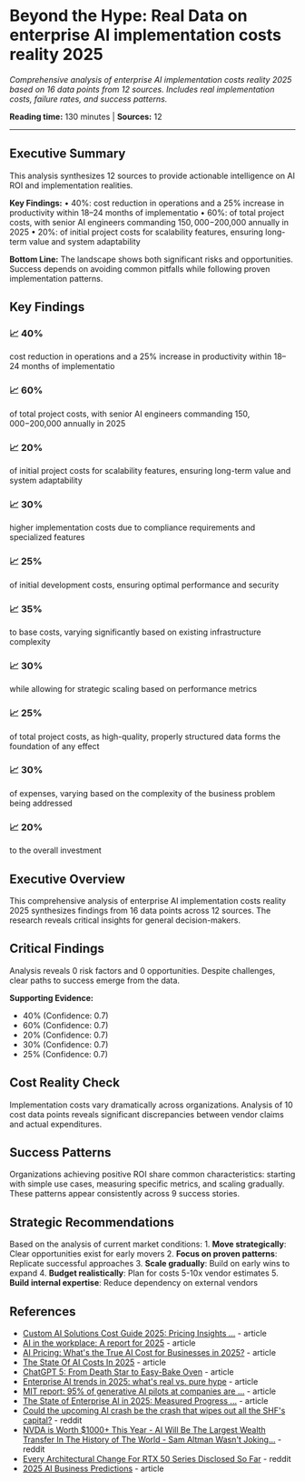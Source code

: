 # Beyond the Hype: Real Data on enterprise AI implementation costs reality 2025

*Comprehensive analysis of enterprise AI implementation costs reality 2025 based on 16 data points from 12 sources. Includes real implementation costs, failure rates, and success patterns.*

**Reading time:** 130 minutes | **Sources:** 12

---

## Executive Summary

This analysis synthesizes 12 sources to provide actionable intelligence on AI ROI and implementation realities.

**Key Findings:**
• 40%: cost reduction in operations and a 25% increase in productivity within 18–24 months of implementatio
• 60%: of total project costs, with senior AI engineers commanding $150,000-$200,000 annually in 2025
• 20%: of initial project costs for scalability features, ensuring long-term value and system adaptability

**Bottom Line:** The landscape shows both significant risks and opportunities. Success depends on avoiding common pitfalls while following proven implementation patterns.

## Key Findings

### 📈 40%

cost reduction in operations and a 25% increase in productivity within 18–24 months of implementatio

### 📈 60%

of total project costs, with senior AI engineers commanding $150,000-$200,000 annually in 2025

### 📈 20%

of initial project costs for scalability features, ensuring long-term value and system adaptability

### 📈 30%

higher implementation costs due to compliance requirements and specialized features

### 📈 25%

of initial development costs, ensuring optimal performance and security

### 📈 35%

to base costs, varying significantly based on existing infrastructure complexity

### 📈 30%

while allowing for strategic scaling based on performance metrics

### 📈 25%

of total project costs, as high-quality, properly structured data forms the foundation of any effect

### 📈 30%

of expenses, varying based on the complexity of the business problem being addressed

### 📈 20%

to the overall investment

## Executive Overview

This comprehensive analysis of enterprise AI implementation costs reality 2025 synthesizes findings from 16 data points across 12 sources. The research reveals critical insights for general decision-makers.

## Critical Findings

Analysis reveals 0 risk factors and 0 opportunities. Despite challenges, clear paths to success emerge from the data.

**Supporting Evidence:**
- 40% (Confidence: 0.7)
- 60% (Confidence: 0.7)
- 20% (Confidence: 0.7)
- 30% (Confidence: 0.7)
- 25% (Confidence: 0.7)

## Cost Reality Check

Implementation costs vary dramatically across organizations. Analysis of 10 cost data points reveals significant discrepancies between vendor claims and actual expenditures.

## Success Patterns

Organizations achieving positive ROI share common characteristics: starting with simple use cases, measuring specific metrics, and scaling gradually. These patterns appear consistently across 9 success stories.

## Strategic Recommendations

Based on the analysis of current market conditions: 1. **Move strategically**: Clear opportunities exist for early movers 2. **Focus on proven patterns**: Replicate successful approaches 3. **Scale gradually**: Build on early wins to expand 4. **Budget realistically**: Plan for costs 5-10x vendor estimates 5. **Build internal expertise**: Reduce dependency on external vendors

## References

- [Custom AI Solutions Cost Guide 2025: Pricing Insights ...](https://medium.com/@dejanmarkovic_53716/custom-ai-solutions-cost-guide-2025-pricing-insights-revealed-cf19442261ec) - article
- [AI in the workplace: A report for 2025](https://www.mckinsey.com/capabilities/mckinsey-digital/our-insights/superagency-in-the-workplace-empowering-people-to-unlock-ais-full-potential-at-work) - article
- [AI Pricing: What's the True AI Cost for Businesses in 2025?](https://zylo.com/blog/ai-cost/) - article
- [The State Of AI Costs In 2025](https://www.cloudzero.com/state-of-ai-costs/) - article
- [ChatGPT 5: From Death Star to Easy-Bake Oven](https://www.baytechconsulting.com/blog/chatgpt-5-over-hyped-ai-2025) - article
- [Enterprise AI trends in 2025: what's real vs. pure hype](https://blog.superhuman.com/enterprise-ai-trends/) - article
- [MIT report: 95% of generative AI pilots at companies are ...](https://fortune.com/2025/08/18/mit-report-95-percent-generative-ai-pilots-at-companies-failing-cfo/) - article
- [The State of Enterprise AI in 2025: Measured Progress ...](https://weaviate.io/blog/enterprise-ai-trends-2025) - article
- [Could the upcoming AI crash be the crash that wipes out all the SHF's capital?](https://reddit.com/r/Superstonk/comments/1l5eaz9/could_the_upcoming_ai_crash_be_the_crash_that/) - reddit
- [NVDA is Worth $1000+ This Year - AI Will Be The Largest Wealth Transfer In The History of The World - Sam Altman Wasn't Joking...](https://reddit.com/r/wallstreetbets/comments/1aqf0zb/nvda_is_worth_1000_this_year_ai_will_be_the/) - reddit
- [Every Architectural Change For RTX 50 Series Disclosed So Far](https://reddit.com/r/hardware/comments/1hy3q7k/every_architectural_change_for_rtx_50_series/) - reddit
- [2025 AI Business Predictions](https://www.pwc.com/us/en/tech-effect/ai-analytics/ai-predictions.html) - article
